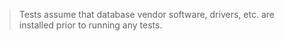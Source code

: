 > Tests assume that database vendor software, drivers, etc. are installed prior to running any tests.
